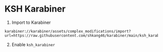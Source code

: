 # KSH Karabiner

1. Import to Karabiner
```
karabiner://karabiner/assets/complex_modifications/import?url=https://raw.githubusercontent.com/shkang46/karabiner/main/ksh_karabiner.json
```

2. Enable `ksh_karabiner`
